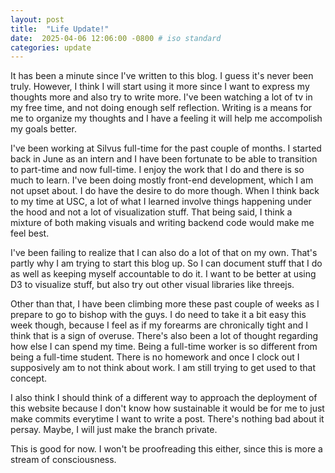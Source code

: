 ```yaml
---
layout: post
title:  "Life Update!"
date:  2025-04-06 12:06:00 -0800 # iso standard
categories: update
---
```


It has been a minute since I've written to this blog. I guess it's never been truly. However, I think I will start using it more since I want to express my thoughts more and also try to write more. I've been watching a lot of tv in my free time, and not doing enough self reflection. Writing is a means for me to organize my thoughts and I have a feeling it will help me accompolish my goals better.

I've been working at Silvus full-time for the past couple of months. I started back in June as an intern and I have been fortunate to be able to transition to part-time and now full-time. I enjoy the work that I do and there is so much to learn. I've been doing mostly front-end development, which I am not upset about. I do have the desire to do more though. When I think back to my time at USC, a lot of what I learned involve things happening under the hood and not a lot of visualization stuff. That being said, I think a mixture of both making visuals and writing backend code would make me feel best.

I've been failing to realize that I can also do a lot of that on my own. That's partly why I am trying to start this blog up. So I can document stuff that I do as well as keeping myself accountable to do it. I want to be better at using D3 to visualize stuff, but also try out other visual libraries like threejs.

Other than that, I have been climbing more these past couple of weeks as I prepare to go to bishop with the guys. I do need to take it a bit easy this week though, because I feel as if my forearms are chronically tight and I think that is a sign of overuse. There's also been a lot of thought regarding how else I can spend my time. Being a full-time worker is so different from being a full-time student. There is no homework and once I clock out I supposively am to not think about work. I am still trying to get used to that concept.

I also think I should think of a different way to approach the deployment of this website because I don't know how sustainable it would be for me to just make commits everytime I want to write a post. There's nothing bad about it persay. Maybe, I will just make the branch private.

This is good for now. I won't be proofreading this either, since this is more a stream of consciousness.